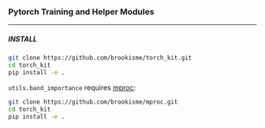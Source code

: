 ### Pytorch Training and Helper Modules

---

##### INSTALL

```bash
git clone https://github.com/brookisme/torch_kit.git
cd torch_kit
pip install -e .
```

`utils.band_importance` requires [mproc](https://github.com/brookisme/mproc):

```bash
git clone https://github.com/brookisme/mproc.git
cd torch_kit
pip install -e .
```

